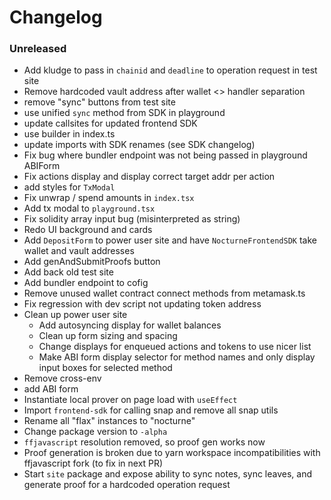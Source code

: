 # Changelog

### Unreleased

- Add kludge to pass in `chainid` and `deadline` to operation request in test site
- Remove hardcoded vault address after wallet <> handler separation
- remove "sync" buttons from test site
- use unified `sync` method from SDK in playground
- update callsites for updated frontend SDK
- use builder in index.ts
- update imports with SDK renames (see SDK changelog)
- Fix bug where bundler endpoint was not being passed in playground ABIForm
- Fix actions display and display correct target addr per action
- add styles for `TxModal`
- Fix unwrap / spend amounts in `index.tsx`
- Add tx modal to `playground.tsx`
- Fix solidity array input bug (misinterpreted as string)
- Redo UI background and cards
- Add `DepositForm` to power user site and have `NocturneFrontendSDK` take wallet and vault addresses
- Add genAndSubmitProofs button
- Add back old test site
- Add bundler endpoint to cofig
- Remove unused wallet contract connect methods from metamask.ts
- Fix regression with dev script not updating token address
- Clean up power user site
  - Add autosyncing display for wallet balances
  - Clean up form sizing and spacing
  - Change displays for enqueued actions and tokens to use nicer list
  - Make ABI form display selector for method names and only display input boxes for selected method
- Remove cross-env
- add ABI form
- Instantiate local prover on page load with `useEffect`
- Import `frontend-sdk` for calling snap and remove all snap utils
- Rename all "flax" instances to "nocturne"
- Change package version to `-alpha`
- `ffjavascript` resolution removed, so proof gen works now
- Proof generation is broken due to yarn workspace incompatibilities with ffjavascript fork (to fix in next PR)
- Start `site` package and expose ability to sync notes, sync leaves, and generate proof for a hardcoded operation request
